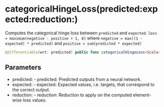 # categoricalHingeLoss(predicted:expected:reduction:)

Computes the categorical hinge loss between `predicted` and `expected`.
`loss = maximum(negative - positive + 1, 0)`
where `negative = max((1 - expected) * predicted)` and
`positive = sum(predicted * expected)`

``` swift
@differentiable(wrt: predicted) public func categoricalHingeLoss<Scalar: TensorFlowFloatingPoint>(predicted: Tensor<Scalar>, expected: Tensor<Scalar>, reduction: @differentiable (Tensor<Scalar>) -> Tensor<Scalar> = _mean) -> Tensor<Scalar>
```

## Parameters

  - predicted: - predicted: Predicted outputs from a neural network.
  - expected: - expected: Expected values, i.e. targets, that correspond to the correct output.
  - reduction: - reduction: Reduction to apply on the computed element-wise loss values.
